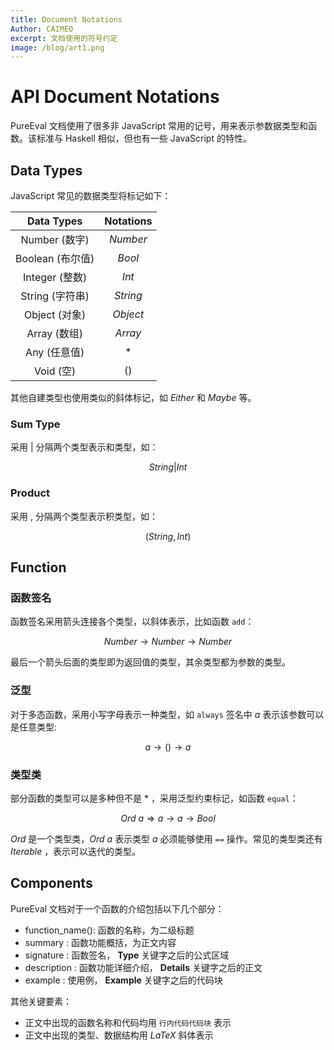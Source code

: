 ```yaml
---
title: Document Notations
Author: CAIMEO
excerpt: 文档使用的符号约定
image: /blog/art1.png
---
```


# API Document Notations

PureEval 文档使用了很多非 JavaScript 常用的记号，用来表示参数据类型和函数。该标准与 Haskell 相似，但也有一些 JavaScript 的特性。

## Data Types

JavaScript 常见的数据类型将标记如下：

|    Data Types    | Notations |
| :--------------: | :-------: |
|  Number (数字)   | $Number$  |
| Boolean (布尔值) |  $Bool$   |
|  Integer (整数)  |   $Int$   |
| String (字符串)  | $String$  |
|  Object (对象)   | $Object$  |
|   Array (数组)   |  $Array$  |
|   Any (任意值)   |    $*$    |
|    Void (空)     |   $()$    |

其他自建类型也使用类似的斜体标记，如 $Either$ 和 $Maybe$ 等。

### Sum Type

采用 $|$ 分隔两个类型表示和类型，如：

$$
String | Int
$$

### Product

采用 $,$ 分隔两个类型表示积类型，如：

$$
(String, Int)
$$

## Function

### 函数签名

函数签名采用箭头连接各个类型，以斜体表示，比如函数 `add`：

$$
Number \to Number \to Number
$$

最后一个箭头后面的类型即为返回值的类型，其余类型都为参数的类型。

### 泛型

对于多态函数，采用小写字母表示一种类型，如 `always` 签名中 $a$ 表示该参数可以是任意类型:

$$
a \to () \to a
$$

### 类型类

部分函数的类型可以是多种但不是 $*$ ，采用泛型约束标记，如函数 `equal`：

$$
Ord \ a \Rightarrow a \to a \to Bool
$$

$Ord$ 是一个类型类，$Ord \ a$ 表示类型 $a$ 必须能够使用 `==` 操作。常见的类型类还有 $Iterable$ ，表示可以迭代的类型。

## Components

PureEval 文档对于一个函数的介绍包括以下几个部分：

-   function_name(): 函数的名称，为二级标题
-   summary : 函数功能概括，为正文内容
-   signature : 函数签名， **Type** 关键字之后的公式区域
-   description : 函数功能详细介绍， **Details** 关键字之后的正文
-   example : 使用例， **Example** 关键字之后的代码块

其他关键要素：

-   正文中出现的函数名称和代码均用 `行内代码代码块` 表示
-   正文中出现的类型、数据结构用 $LaTeX$ 斜体表示
